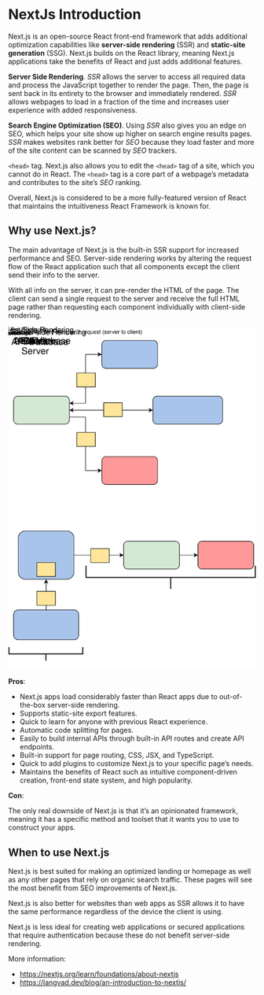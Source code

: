 # NextJs Introduction

Next.js is an open-source React front-end framework that adds additional optimization capabilities like __server-side rendering__ (SSR) and __static-site generation__ (SSG). Next.js builds on the React library, meaning Next.js applications take the benefits of React and just adds additional features.

__Server Side Rendering__. _SSR_ allows the server to access all required data and process the JavaScript together to render the page. Then, the page is sent back in its entirety to the browser and immediately rendered. _SSR_ allows webpages to load in a fraction of the time and increases user experience with added responsiveness.

__Search Engine Optimization (SEO)__. Using _SSR_ also gives you an edge on SEO, which helps your site show up higher on search engine results pages. _SSR_ makes websites rank better for _SEO_ because they load faster and more of the site content can be scanned by _SEO_ trackers.

`<head>` tag. Next.js also allows you to edit the `<head>` tag of a site, which you cannot do in React. The `<head>` tag is a core part of a webpage’s metadata and contributes to the site’s _SEO_ ranking.

Overall, Next.js is considered to be a more fully-featured version of React that maintains the intuitiveness React Framework is known for.

## Why use Next.js?

The main advantage of Next.js is the built-in SSR support for increased performance and SEO. Server-side rendering works by altering the request flow of the React application such that all components except the client send their info to the server.

With all info on the server, it can pre-render the HTML of the page. The client can send a single request to the server and receive the full HTML page rather than requesting each component individually with client-side rendering.

![rendering](./images/redering.svg)

__Pros__:

- Next.js apps load considerably faster than React apps due to out-of-the-box server-side rendering.
- Supports static-site export features.
- Quick to learn for anyone with previous React experience.
- Automatic code splitting for pages.
- Easily to build internal APIs through built-in API routes and create API endpoints.
- Built-in support for page routing, CSS, JSX, and TypeScript.
- Quick to add plugins to customize Next.js to your specific page’s needs.
- Maintains the benefits of React such as intuitive component-driven creation, front-end state system, and high popularity.

__Con__:

The only real downside of Next.js is that it’s an opinionated framework, meaning it has a specific method and toolset that it wants you to use to construct your apps.

## When to use Next.js

Next.js is best suited for making an optimized landing or homepage as well as any other pages that rely on organic search traffic. These pages will see the most benefit from SEO improvements of Next.js.

Next.js is also better for websites than web apps as SSR allows it to have the same performance regardless of the device the client is using.

Next.js is less ideal for creating web applications or secured applications that require authentication because these do not benefit server-side rendering.

More information:

- <https://nextjs.org/learn/foundations/about-nextjs>
- <https://langvad.dev/blog/an-introduction-to-nextjs/>
